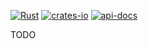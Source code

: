 [![Rust](https://github.com/rodrimati1992/constmuck/workflows/Rust/badge.svg)](https://github.com/rodrimati1992/constmuck/actions)
[![crates-io](https://img.shields.io/crates/v/constmuck.svg)](https://crates.io/crates/constmuck)
[![api-docs](https://docs.rs/constmuck/badge.svg)](https://docs.rs/constmuck/*)


TODO